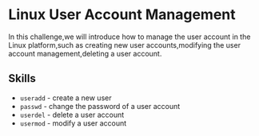 # Linux User Account Management

In this challenge,we will introduce how to manage the user account in the Linux platform,such as creating new user accounts,modifying the user account management,deleting a user account.

## Skills

- `useradd` - create a new user
- `passwd` - change the password of a user account
- `userdel` - delete a user account
- `usermod` - modify a user account
